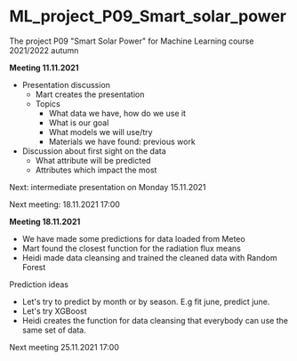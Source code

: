 # ML_project_P09_Smart_solar_power
The project P09 "Smart Solar Power" for Machine Learning course 2021/2022 autumn

**Meeting 11.11.2021**

- Presentation discussion
  - Mart creates the presentation
  - Topics
    - What data we have, how do we use it
    - What is our goal
    - What models we will use/try
    - Materials we have found: previous work
- Discussion about first sight on the data
  - What attribute will be predicted
  - Attributes which impact the most

Next: intermediate presentation on Monday 15.11.2021

Next meeting: 18.11.2021 17:00

**Meeting 18.11.2021**

- We have made some predictions for data loaded from Meteo
- Mart found the closest function for the radiation flux means
- Heidi made data cleansing and trained the cleaned data with Random Forest 

Prediction ideas
- Let's try to predict by month or by season. E.g fit june, predict june.
- Let's try XGBoost
- Heidi creates the function for data cleansing that everybody can use the same set of data.

Next meeting 25.11.2021 17:00
